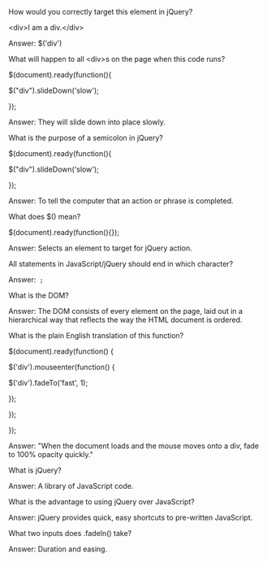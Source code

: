 How would you correctly target this element in jQuery?

&lt;div&gt;I am a div.&lt;\/div&gt;

Answer: $\('div'\)

What will happen to all &lt;div&gt;s on the page when this code runs?

$\(document\).ready\(function\(\){

 $\("div"\).slideDown\('slow'\);

}\);

Answer: They will slide down into place slowly.

What is the purpose of a semicolon in jQuery?

$\(document\).ready\(function\(\){

 $\("div"\).slideDown\('slow'\);

}\);

Answer: To tell the computer that an action or phrase is completed.

What does $\(\) mean?

$\(document\).ready\(function\(\){}\);

Answer: Selects an element to target for jQuery action.

All statements in JavaScript\/jQuery should end in which character?

Answer:` ;`

What is the DOM?

Answer: The DOM consists of every element on the page, laid out in a hierarchical way that reflects the way the HTML document is ordered.

What is the plain English translation of this function?

$\(document\).ready\(function\(\) {

 $\('div'\).mouseenter\(function\(\) {

 $\('div'\).fadeTo\('fast', 1\);

 }\);

}\);

}\);

Answer: "When the document loads and the mouse moves onto a div, fade to 100% opacity quickly."

What is jQuery?

Answer: A library of JavaScript code.

What is the advantage to using jQuery over JavaScript?

Answer: jQuery provides quick, easy shortcuts to pre-written JavaScript.

What two inputs does .fadeIn\(\) take?

Answer: Duration and easing.

